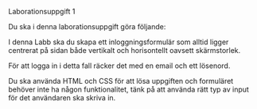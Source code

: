 Laborationsuppgift 1

Du ska i denna laborationsuppgift göra följande:

I denna Labb ska du skapa ett inloggningsformulär som alltid ligger centrerat på sidan både vertikalt och horisontellt oavsett skärmstorlek.

För att logga in i detta fall räcker det med en email och ett lösenord.

Du ska använda HTML och CSS för att lösa uppgiften och formuläret behöver inte ha någon funktionalitet, tänk på att använda rätt typ av input för det användaren ska skriva in.